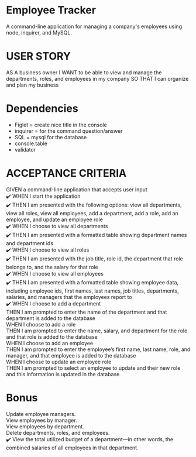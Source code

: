# Employee Tracker
A command-line application for managing a company's employees using node, inquirer, and MySQL.
# USER STORY
AS A business owner
I WANT to be able to view and manage the departments, roles, and employees in my company
SO THAT I can organize and plan my business

# Dependencies
- Figlet = create nice title in the console
- inquirer = for the command question/answer
- SQL = mysql for the database
- console.table
- validator

# ACCEPTANCE CRITERIA
GIVEN a command-line application that accepts user input <br>  ✔️
WHEN I start the application <br>  ✔️
THEN I am presented with the following options: view all departments, view all roles, view all employees, add a department, add a role, add an employee, and update an employee role<br>  ✔️
WHEN I choose to view all departments<br>   ✔️
THEN I am presented with a formatted table showing department names and department ids<br>   ✔️
WHEN I choose to view all roles<br>  ✔️
THEN I am presented with the job title, role id, the department that role belongs to, and the salary for that role<br>  ✔️
WHEN I choose to view all employees<br>  ✔️
THEN I am presented with a formatted table showing employee data, including employee ids, first names, last names, job titles, departments, salaries, and managers that the employees report to<br>   ✔️
WHEN I choose to add a department<br>
THEN I am prompted to enter the name of the department and that department is added to the database<br>
WHEN I choose to add a role<br>
THEN I am prompted to enter the name, salary, and department for the role and that role is added to the database<br>
WHEN I choose to add an employee<br>
THEN I am prompted to enter the employee’s first name, last name, role, and manager, and that employee is added to the database<br>
WHEN I choose to update an employee role<br>
THEN I am prompted to select an employee to update and their new role and this information is updated in the database<br>

# Bonus
Update employee managers.<br>
View employees by manager.<br>
View employees by department.<br>
Delete departments, roles, and employees.<br> ✔️
View the total utilized budget of a department—in other words, the combined salaries of all employees in that department.<br>